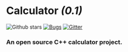 # **Calculator** ***(0.1)***
![Github stars](https://img.shields.io/github/stars/lpyNeil/Calculator.svg)
[![Bugs](https://img.shields.io/github/issues/lpyNeil/Calculator)](https://github.com/lpyNeil/Calculator/issues?utf8=✓&q=is%3Aissue+is%3Aopen+label%3Abug)
[![Gitter](https://badges.gitter.im/lpyNeil/community.svg)](https://gitter.im/lpyNeil/community?utm_source=badge&utm_medium=badge&utm_campaign=pr-badge)
### An open source C++ calculator project.
